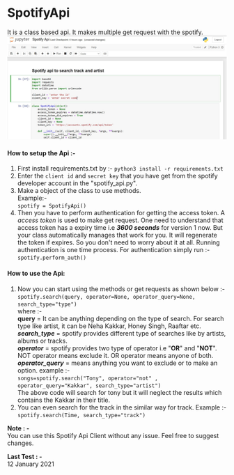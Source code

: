# SpotifyApi
It is a class based api. It makes multiple get request with the spotify.
<br>
<img src="spotify.JPG" alt="preview">
<br>
#### How to setup the Api :-
1. First install requirements.txt by :-
`python3 install -r requirements.txt`
2. Enter the `client id` and `secret key` that you have get from the spotify developer account in the "spotify_api.py".
3. Make a object of the class to use methods.
<br>Example:-
<br>`spotify = SpotifyApi()`
4. Then you have to perform authentication for getting the access token. A _access token_ is used to make get request. One need to understand that access token has a expiry time i.e **_3600 seconds_** for version 1 now. But your class automatically manages that work for you. It will regenerate the token if expires. So you don't need to worry about it at all. Running authentication is one time process. For authentication simply run :-
<br>`spotify.perform_auth()`
<!-- -->
#### How to use the Api:
1. Now you can start using the methods or get requests as shown below :-
<br>`spotify.search(query, operator=None, operator_query=None, search_type="type")`
<br>where :-
<br>**query** = It can be anything depending on the type of search. For search type like artist, it can be Neha Kakkar, Honey Singh, Raaftar etc.
<br>**_search_type_** = spotify provides different type of searches like by artists, albums or tracks.
<br>_**operator**_ = spotify provides two type of operator i.e "**OR**" and "**NOT**". NOT operator means exclude it. OR operator means anyone of both.
<br>**_operator_query_** = means anything you want to exclude or to make an option.
example :-
<br>`songs=spotify.search("Tony", operator="not" , operator_query="Kakkar", search_type="artist")`
<br> The above code will search for tony but it will neglect the results which contains the Kakkar in their title.
2. You can even search for the track in the similar way for track. Example :-
<br>`spotify.search(Time, search_type="track")`

**Note : -**
<br>You can use this Spotify Api Client without any issue. Feel free to suggest changes.

**Last Test : -**
<br>12 January 2021